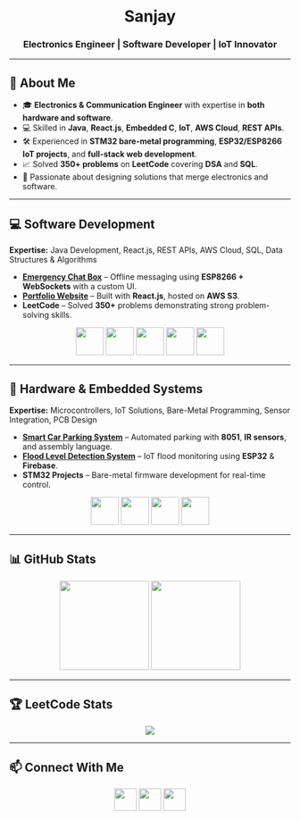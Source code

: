 <!-- Profile Header -->
<h1 align="center">Sanjay</h1>
<h3 align="center">Electronics Engineer | Software Developer | IoT Innovator</h3>

---

## 🚀 About Me
- 🎓 **Electronics & Communication Engineer** with expertise in **both hardware and software**.
- 💻 Skilled in **Java**, **React.js**, **Embedded C**, **IoT**, **AWS Cloud**, **REST APIs**.
- 🛠️ Experienced in **STM32 bare-metal programming**, **ESP32/ESP8266 IoT projects**, and **full-stack web development**.
- 📈 Solved **350+ problems** on **LeetCode** covering **DSA** and **SQL**.
- 🌱 Passionate about designing solutions that merge electronics and software.

---

## 💻 Software Development
**Expertise:** Java Development, React.js, REST APIs, AWS Cloud, SQL, Data Structures & Algorithms

- [**Emergency Chat Box**](https://github.com/ms-sanjay/EmergencyChatBox) – Offline messaging using **ESP8266 + WebSockets** with a custom UI.
- [**Portfolio Website**](https://ms-sanjay.github.io/Portfolio/) – Built with **React.js**, hosted on **AWS S3**.
- **LeetCode** – Solved **350+** problems demonstrating strong problem-solving skills.

<p align="center">
  <img src="https://cdn.jsdelivr.net/gh/devicons/devicon/icons/java/java-original.svg" height="50"/>
  <img src="https://cdn.jsdelivr.net/gh/devicons/devicon/icons/react/react-original.svg" height="50"/>
  <img src="https://cdn.jsdelivr.net/gh/devicons/devicon/icons/javascript/javascript-original.svg" height="50"/>
  <img src="https://cdn.jsdelivr.net/gh/devicons/devicon/icons/mysql/mysql-original.svg" height="50"/>
  <img src="https://cdn.jsdelivr.net/gh/devicons/devicon/icons/amazonwebservices/amazonwebservices-original.svg" height="50"/>
</p>

---

## 🔧 Hardware & Embedded Systems
**Expertise:** Microcontrollers, IoT Solutions, Bare-Metal Programming, Sensor Integration, PCB Design

- [**Smart Car Parking System**](https://github.com/ms-sanjay/CarParkingSystem) – Automated parking with **8051**, **IR sensors**, and assembly language.
- [**Flood Level Detection System**](https://github.com/ms-sanjay/Flood-Detection) – IoT flood monitoring using **ESP32** & **Firebase**.
- **STM32 Projects** – Bare-metal firmware development for real-time control.

<p align="center">
  <img src="https://cdn.jsdelivr.net/gh/devicons/devicon/icons/c/c-original.svg" height="50"/>
  <img src="https://cdn.jsdelivr.net/gh/devicons/devicon/icons/embeddedc/embeddedc-original.svg" height="50"/>
  <img src="https://cdn.jsdelivr.net/gh/devicons/devicon/icons/arduino/arduino-original.svg" height="50"/>
  <img src="https://cdn.jsdelivr.net/gh/devicons/devicon/icons/firebase/firebase-plain.svg" height="50"/>
</p>

---

## 📊 GitHub Stats
<p align="center">
  <img src="https://github-readme-stats.vercel.app/api?username=ms-sanjay&show_icons=true&theme=default" height="160" />
  <img src="https://github-readme-stats.vercel.app/api/top-langs/?username=ms-sanjay&layout=compact&theme=default" height="160" />
</p>

---

## 🏆 LeetCode Stats
<p align="center">
  <img src="https://leetcard.jacoblin.cool/Sanjay_2?theme=light&font=Source%20Code%20Pro&ext=contest" />
</p>

---

## 📫 Connect With Me
<p align="center">
  <a href="https://www.linkedin.com/in/sanjay234/"><img src="https://cdn.jsdelivr.net/gh/devicons/devicon/icons/linkedin/linkedin-original.svg" height="40"/></a>
  <a href="https://leetcode.com/Sanjay_2/"><img src="https://upload.wikimedia.org/wikipedia/commons/1/19/LeetCode_logo_black.png" height="40"/></a>
  <a href="https://github.com/ms-sanjay"><img src="https://cdn.jsdelivr.net/gh/devicons/devicon/icons/github/github-original.svg" height="40"/></a>
</p>
